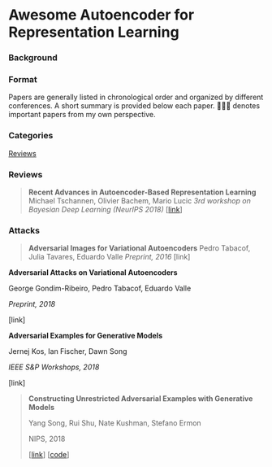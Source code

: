 # Awesome Autoencoder for Representation Learning



### Background





### Format

Papers are generally listed in chronological order and organized by different conferences. A short summary is provided below each paper. 🧑🏻‍🚀 denotes important papers from my own perspective.



### Categories

[Reviews](#Reviews)





### Reviews

> **Recent Advances in Autoencoder-Based Representation Learning**
> Michael Tschannen, Olivier Bachem, Mario Lucic
> *3rd workshop on Bayesian Deep Learning (NeurIPS 2018)*
> [[link](https://arxiv.org/abs/1812.05069)] 



### Attacks

> **Adversarial Images for Variational Autoencoders**
> Pedro Tabacof, Julia Tavares, Eduardo Valle
> *Preprint, 2016*
> [link]



**Adversarial Attacks on Variational Autoencoders**

George Gondim-Ribeiro, Pedro Tabacof, Eduardo Valle

*Preprint, 2018*

[link]



**Adversarial Examples for Generative Models**

Jernej Kos, Ian Fischer, Dawn Song

*IEEE S&P Workshops, 2018*

[link]





> **Constructing Unrestricted Adversarial Examples with Generative Models**
>
> Yang Song, Rui Shu, Nate Kushman, Stefano Ermon
>
> NIPS, 2018
>
> [[link](https://arxiv.org/abs/1805.07894)] [[code](https://github.com/ermongroup/generative_adversary)]






